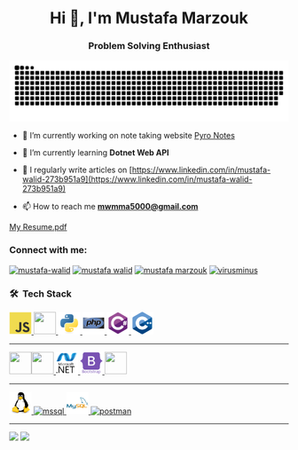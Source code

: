 <h1 align="center">Hi 👋, I'm Mustafa Marzouk</h1>
<h3 align="center">Problem Solving Enthusiast</h3>
<!--

<p align="left"> <a href="https://github.com/ryo-ma/github-profile-trophy"><img src="https://github-profile-trophy.vercel.app/?username=topvirusminus" alt="topvirusminus" /></a> </p>
-->

<div align="center">
  <a href="https://github.com/TopVirusMinus">
  <img  src="https://github.com/1999AZZAR/1999AZZAR/blob/main/resources/img/grid-snake.svg"
       alt="snake" /></a>
</div>


- 🔭 I’m currently working on note taking website [Pyro Notes](https://github.com/TopVirusMinus/pyro-notes)

- 🌱 I’m currently learning **Dotnet Web API**

- 📝 I regularly write articles on [https://www.linkedin.com/in/mustafa-walid-273b951a9](https://www.linkedin.com/in/mustafa-walid-273b951a9)

- 📫 How to reach me **mwmma5000@gmail.com**

[My Resume.pdf](https://github.com/TopVirusMinus/TopVirusMinus/files/9617341/Mustafa.Resume.pdf)



<h3 align="left">Connect with me:</h3>
<p align="left">
<a href="https://www.linkedin.com/in/mustafa-walid-273b951a9" target="blank"><img align="center" src="https://raw.githubusercontent.com/rahuldkjain/github-profile-readme-generator/master/src/images/icons/Social/linked-in-alt.svg" alt="mustafa-walid" height="30" width="40" /></a>
<a href="https://stackoverflow.com/users/13020989/mustafa-walid walid" target="blank"><img align="center" src="https://raw.githubusercontent.com/rahuldkjain/github-profile-readme-generator/master/src/images/icons/Social/stack-overflow.svg" alt="mustafa walid" height="30" width="40" /></a>
<a href="https://youtube.com/channel/UC8giOecbRtB_szJMiVu_mAQ" target="blank"><img align="center" src="https://raw.githubusercontent.com/rahuldkjain/github-profile-readme-generator/master/src/images/icons/Social/youtube.svg" alt="mustafa marzouk" height="30" width="40" /></a>
<a href="https://www.leetcode.com/virusminus" target="blank"><img align="center" src="https://raw.githubusercontent.com/rahuldkjain/github-profile-readme-generator/master/src/images/icons/Social/leet-code.svg" alt="virusminus" height="30" width="40" /></a>
</p>


### 🛠 &nbsp;Tech Stack
<!--
![JavaScript](https://img.shields.io/badge/-JavaScript-05122A?style=flat&logo=javascript)&nbsp;
![TypeScript](https://img.shields.io/badge/-TypeScript-05122A?style=flat&logo=TypeScript&logoColor=FFA518)&nbsp;
![Python](https://img.shields.io/badge/-Python-05122A?style=flat&logo=python)&nbsp;
![PHP](https://img.shields.io/badge/-PHP-05122A?style=flat&logo=PHP&logoColor=A8B9CC)&nbsp;
![C#](https://img.shields.io/badge/-C%23-05122A?style=flat&logo=C%23&logoColor=00599C)&nbsp;
![C++](https://img.shields.io/badge/-C++-05122A?style=flat&logo=C%2B%2B&logoColor=00599C)\
![React](https://img.shields.io/badge/-React-05122A?style=flat&logo=react)&nbsp;
![Redux](https://img.shields.io/badge/-Redux-05122A?style=flat&logo=Redux)&nbsp;
![.Net](https://img.shields.io/badge/-.Net-05122A?style=flat&logo=.Net&logoColor=092E20)&nbsp;
![Bootstrap](https://img.shields.io/badge/-Bootstrap-05122A?style=flat&logo=bootstrap&logoColor=563D7C)
![Tailwind](https://img.shields.io/badge/-Tailwind-05122A?style=flat&logo=Tailwind)&nbsp;\
![Linux](https://img.shields.io/badge/-Linux-05122A?style=flat&logo=Linux&logoColor=1572B6)&nbsp;
![My SQL](https://img.shields.io/badge/-mysql-05122A?style=flat&logo=mysql)
![SQL Server](https://img.shields.io/badge/-sql%20server-05122A?style=flat&logo=sql%20server)&nbsp;
![Postman](https://img.shields.io/badge/-Postman-05122A?style=flat&logo=Postman)&nbsp;
-->

<p align="left">
<a href="https://developer.mozilla.org/en-US/docs/Web/JavaScript" target="_blank" rel="noreferrer"> <img src="https://raw.githubusercontent.com/devicons/devicon/master/icons/javascript/javascript-original.svg" alt="javascript" width="40" height="40"/> </a><a href="https://www.typescriptlang.org/"><img src="https://cdn.jsdelivr.net/gh/devicons/devicon/icons/typescript/typescript-original.svg" width="40" height="40"/></a><a href="https://www.python.org" target="_blank" rel="noreferrer"> <img src="https://raw.githubusercontent.com/devicons/devicon/master/icons/python/python-original.svg" alt="python" width="40" height="40"/> </a><a href="https://www.php.net" target="_blank" rel="noreferrer"> <img src="https://raw.githubusercontent.com/devicons/devicon/master/icons/php/php-original.svg" alt="php" width="40" height="40"/> </a><a href="https://www.w3schools.com/cs/" target="_blank" rel="noreferrer"> <img src="https://raw.githubusercontent.com/devicons/devicon/master/icons/csharp/csharp-original.svg" alt="csharp" width="40" height="40"/> </a><a href="https://www.w3schools.com/cpp/" target="_blank" rel="noreferrer"> <img src="https://raw.githubusercontent.com/devicons/devicon/master/icons/cplusplus/cplusplus-original.svg" alt="cplusplus" width="40" height="40"/> </a>
<hr>
<p align="left">
<a href="https://reactjs.org/"><img src="https://cdn.jsdelivr.net/gh/devicons/devicon/icons/react/react-original.svg" width="40" height="40"/></a><a href="https://redux.js.org/"><img src="https://cdn.jsdelivr.net/gh/devicons/devicon/icons/redux/redux-original.svg" width="40" height="40" /></a><a href="https://dotnet.microsoft.com/" target="_blank" rel="noreferrer"> <img src="https://raw.githubusercontent.com/devicons/devicon/master/icons/dot-net/dot-net-original-wordmark.svg" alt="dotnet" width="40" height="40"width="40" height="40"/> </a> <a href="https://getbootstrap.com" target="_blank" rel="noreferrer"> <img src="https://raw.githubusercontent.com/devicons/devicon/master/icons/bootstrap/bootstrap-plain-wordmark.svg" alt="bootstrap" width="40" height="40"/> </a><a href="https://tailwindcss.com/"><img src="https://cdn.jsdelivr.net/gh/devicons/devicon/icons/tailwindcss/tailwindcss-plain.svg" width="40" height="40" />
</a>
<hr>
<p align="left">
<a href="https://www.linux.org/" target="_blank" rel="noreferrer"> <img src="https://raw.githubusercontent.com/devicons/devicon/master/icons/linux/linux-original.svg" alt="linux" width="40" height="40"/> </a><a href="https://www.microsoft.com/en-us/sql-server" target="_blank" rel="noreferrer"> <img src="https://www.svgrepo.com/show/303229/microsoft-sql-server-logo.svg" alt="mssql" width="40" height="40"/></a><a href="https://www.mysql.com/" target="_blank" rel="noreferrer"> <img src="https://raw.githubusercontent.com/devicons/devicon/master/icons/mysql/mysql-original-wordmark.svg" alt="mysql" width="40" height="40"/> </a><a href="https://postman.com" target="_blank" rel="noreferrer"> <img src="https://www.vectorlogo.zone/logos/getpostman/getpostman-icon.svg" alt="postman" width="40" height="40"/> </a> </p>
<hr>

<!--
<h3 align="left">Support:</h3>
<p><a href="https://ko-fi.com/Y8Y0CBDWZ"> <img align="left" src="https://cdn.ko-fi.com/cdn/kofi3.png?v=3" height="50" width="210" alt="TopVirusMinus" /></a></p><br>
<br>
<br>
<p><img align="left" src="https://github-readme-stats.vercel.app/api/top-langs?username=topvirusminus&show_icons=true&locale=en&layout=compact" alt="topvirusminus" /></p>

<p>&nbsp;<img align="center" src="https://github-readme-stats.vercel.app/api?username=topvirusminus&show_icons=true&locale=en" alt="topvirusminus" /></p>

<p><img align="center" src="https://github-readme-streak-stats.herokuapp.com/?user=topvirusminus&" alt="topvirusminus" /></p>
-->
<p align= "left">
  <img height= "150" src="https://github-readme-stats.vercel.app/api?username=TopVirusMinus&theme=react&show_icons=true&include_all_commits=true" />
  <img height= "150" src="https://github-readme-stats.vercel.app/api/top-langs/?username=TopVirusMinus&theme=react&layout=compact" />
</p>

